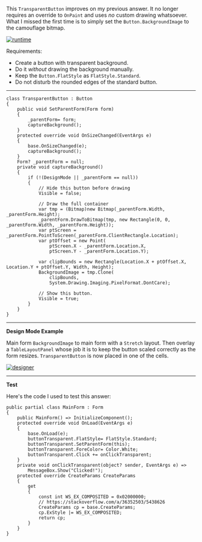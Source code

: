 This `TransparentButton` improves on my previous answer. It no longer requires an override to `OnPaint` and uses _no_ custom drawing whatsoever. What I missed the first time is to simply set the `Button.BackgroundImage` to the camouflage bitmap. 

[![runtime][1]][1]

Requirements:
- Create a button with transparent background.
- Do it _without_ drawing the background manually.
- Keep the `Button.FlatStyle` as `FlatStyle.Standard`.
- Do not disturb the rounded edges of the standard button.

***

    class TransparentButton : Button
    {
        public void SetParentForm(Form form)
        {
            _parentForm= form;
            captureBackground();
        }
        protected override void OnSizeChanged(EventArgs e)
        {
            base.OnSizeChanged(e);
            captureBackground();
        }
        Form? _parentForm = null;
        private void captureBackground()
        {
            if (!(DesignMode || _parentForm == null))
            {
                // Hide this button before drawing
                Visible = false;

                // Draw the full container
                var tmp = (Bitmap)new Bitmap(_parentForm.Width, _parentForm.Height);
                _parentForm.DrawToBitmap(tmp, new Rectangle(0, 0, _parentForm.Width, _parentForm.Height));
                var ptScreen = _parentForm.PointToScreen(_parentForm.ClientRectangle.Location);
                var ptOffset = new Point(
                    ptScreen.X - _parentForm.Location.X,
                    ptScreen.Y - _parentForm.Location.Y);

                var clipBounds = new Rectangle(Location.X + ptOffset.X, Location.Y + ptOffset.Y, Width, Height);
                BackgroundImage = tmp.Clone(
                    clipBounds, 
                    System.Drawing.Imaging.PixelFormat.DontCare);

                // Show this button.
                Visible = true;
            }
        }
    }




***
**Design Mode Example**

Main form `BackgroundImage` to main form with a `Stretch` layout. Then overlay a `TableLayoutPanel` whose job it is to keep the button scaled correctly as the form resizes. `TransparentButton` is now placed in one of the cells. 

[![designer][2]][2]

***
**Test**

Here's the code I used to test this answer: 

    public partial class MainForm : Form
    {
        public MainForm() => InitializeComponent();       
        protected override void OnLoad(EventArgs e)
        {
            base.OnLoad(e);
            buttonTransparent.FlatStyle= FlatStyle.Standard;
            buttonTransparent.SetParentForm(this);
            buttonTransparent.ForeColor= Color.White;
            buttonTransparent.Click += onClickTransparent;
        }
        private void onClickTransparent(object? sender, EventArgs e) =>
            MessageBox.Show("Clicked!");
        protected override CreateParams CreateParams
        {
            get
            {
                const int WS_EX_COMPOSITED = 0x02000000;
                // https://stackoverflow.com/a/36352503/5438626
                CreateParams cp = base.CreateParams;
                cp.ExStyle |= WS_EX_COMPOSITED;
                return cp;
            }
        }
    }


  [1]: https://i.stack.imgur.com/0w60t.png
  [2]: https://i.stack.imgur.com/XYlWr.png
